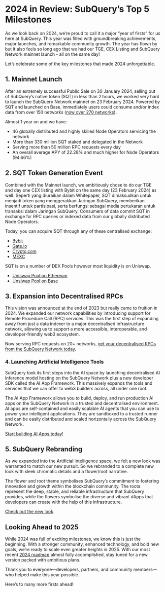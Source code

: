 # 2024 in Review: SubQuery’s Top 5 Milestones

As we look back on 2024, we’re proud to call it a major “year of firsts” for us here at SubQuery. This year was filled with groundbreaking achievements, major launches, and remarkable community growth. The year has flown by but it also feels so long ago that we had our TGE, CEX Listing and SubQuery Network mainnet launch - all on the same day!

Let’s celebrate some of the key milestones that made 2024 unforgettable.

## 1. Mainnet Launch

After an extremely successful Public Sale on 30 January 2024, selling out of SubQuery’s native token (SQT) in less than 2 hours, we worked very hard to launch the SubQuery Network mainnet on 23 February 2024. Powered by SQT and launched on Base, immediately users could consume and/or index data from over 150 networks ([now over 270 networks](https://subquery.network/networks)).

Almost 1 year on and we have:

- 46 globally distributed and highly skilled Node Operators servicing the network
- More than 330 million SQT staked and delegated in the Network
- Serving more than 50 million RPC requests every day
- An overall average APY of 22.28% and much higher for Node Operators (94.66%)

## 2. SQT Token Generation Event

Combined with the Mainnet launch, we ambitiously chose to do our TGE and day one CEX listing with Bybit on the same day (23 February 2024) as well. Seperti yang diuraikan dalam Whitepaper, SQT dimaksudkan untuk menjadi token yang menggerakkan Jaringan SubQuery, memberikan insentif untuk partisipasi, serta berfungsi sebagai media pertukaran untuk transaksi dalam Jaringan SubQuery. Consumers of data commit SQT in exchange for RPC queries or indexed data from our globally distributed Node Operators.

Today, you can acquire SQT through any of these centralised exchange:

- [Bybit](https://www.bybit.com/en/trade/spot/SQT/USDT)
- [Gate.io](https://www.gate.io/trade/SQT_USDT)
- [Crypto.com](https://crypto.com/exchange/trade/SQT_USD)
- [MEXC](https://www.mexc.com/exchange/SQT_USDT)

SQT is on a number of DEX Pools however most liquidity is on Uniswap.

- [Uniswap Pool on Ethereum](https://app.uniswap.org/explore/tokens/ethereum/0x09395a2A58DB45db0da254c7EAa5AC469D8bDc85)
- [Unsiwap Pool on Base](https://app.uniswap.org/explore/tokens/base/0x858c50c3af1913b0e849afdb74617388a1a5340d)

## 3. Expansion into Decentralised RPCs

This vision was announced at the end of 2023 but really came to fruition in 2024. We expanded our network capabilities by introducing support for Remote Procedure Call (RPC) services. This was the first step of expanding away from just a data indexer to a major decentralised infrastructure network, allowing us to support a more accessible, interoperable, and developer-friendly web3 ecosystem.

Now serving RPC requests on 20+ networks, [get your decentralised RPCs from the SubQuery Network today](https://subquery.network/rpc/list/).

### 4\. Launching Artificial Intelligence Tools

SubQuery took its first steps into the AI space by launching decentralised AI inference model hosting on the SubQuery Network plus a new developer SDK called the AI App Framework. This massively expands the tools and services that we can offer to web3 builders across, all under one roof.

The AI App Framework allows you to build, deploy, and run production AI apps on the SubQuery Network in a trusted and decentralised environment. AI apps are self-contained and easily scalable AI agents that you can use to power your intelligent applications. They are sandboxed to a trusted runner and can be easily distributed and scaled horizontally across the SubQuery Network.

[Start building AI Apps today!](https://academy.subquery.network/ai/welcome.html)

## 5. SubQuery Rebranding

As we expanded into the Artificial Intelligence space, we felt a new look was warranted to match our new pursuit. So we rebranded to a complete new look with sleek chromatic details and a flower/root narrative.

The flower and root theme symbolises SubQuery’s commitment to fostering innovation and growth within the blockchain community. The roots represent the deep, stable, and reliable infrastructure that SubQuery provides, while the flowers symbolise the diverse and vibrant dApps that developers can create with the help of this infrastructure.

[Check out the new look](https://subquery.network/).

## Looking Ahead to 2025

While 2024 was full of exciting milestones, we know this is just the beginning. With a stronger community, enhanced technology, and bold new goals, we’re ready to scale even greater heights in 2025. With our most recent [2024 roadmap](https://blog.subquery.network/subquery-releases-network-roadmap-for-2024/?lng=en) almost fully accomplished, stay tuned for a new version packed with ambitious plans.

Thank you to everyone—developers, partners, and community members—who helped make this year possible.

Here’s to many more firsts ahead!